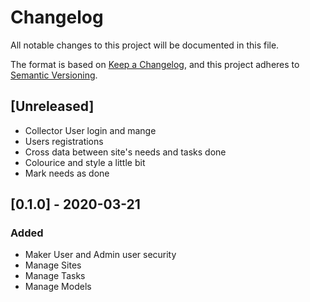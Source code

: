 # Changelog
All notable changes to this project will be documented in this file.

The format is based on [Keep a Changelog](https://keepachangelog.com/en/1.0.0/),
and this project adheres to [Semantic Versioning](https://semver.org/spec/v2.0.0.html).

## [Unreleased]
- Collector User login and mange
- Users registrations
- Cross data between site's needs and tasks done
- Colourice and style a little bit
- Mark needs as done


## [0.1.0] - 2020-03-21
### Added
- Maker User and Admin user security
- Manage Sites
- Manage Tasks
- Manage Models
